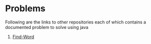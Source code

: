 # Problems
Following are the links to other repositories each of which contains a documented problem to solve using java

1. [Find-Word](https://github.com/geekygiganerd/Find-Word)
